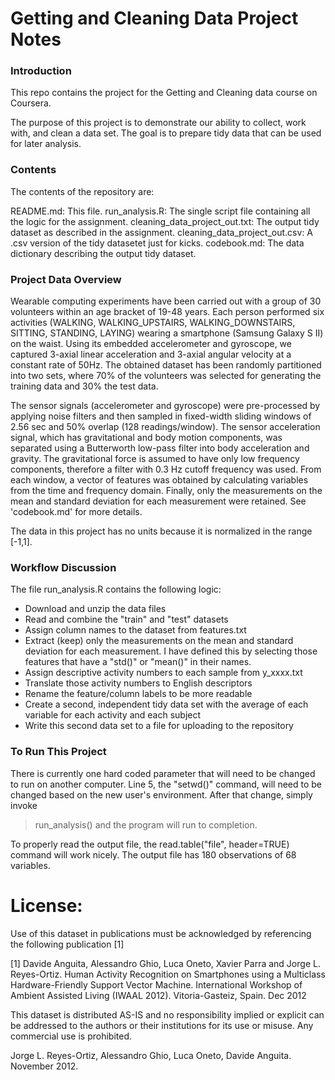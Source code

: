 Getting and Cleaning Data Project Notes
=======================================
### Introduction

This repo contains the project for the Getting and Cleaning data course on Coursera.

The purpose of this project is to demonstrate our ability to collect, work with, and clean a data set. The goal is to prepare tidy data that can be used for later analysis.

### Contents

The contents of the repository are:

README.md:  					This file.
run_analysis.R:  				The single script file containing all the logic for the assignment.
cleaning_data_project_out.txt:	The output tidy dataset as described in the assignment.
cleaning_data_project_out.csv:	A .csv version of the tidy datasetet just for kicks.
codebook.md:  					The data dictionary describing the output tidy dataset.

### Project Data Overview

Wearable computing experiments have been carried out with a group of 30 volunteers within an age bracket of 19-48 years. Each person performed six activities (WALKING, WALKING_UPSTAIRS, WALKING_DOWNSTAIRS, SITTING, STANDING, LAYING) wearing a smartphone (Samsung Galaxy S II) on the waist. Using its embedded accelerometer and gyroscope, we captured 3-axial linear acceleration and 3-axial angular velocity at a constant rate of 50Hz. The obtained dataset has been randomly partitioned into two sets, where 70% of the volunteers was selected for generating the training data and 30% the test data. 

The sensor signals (accelerometer and gyroscope) were pre-processed by applying noise filters and then sampled in fixed-width sliding windows of 2.56 sec and 50% overlap (128 readings/window). The sensor acceleration signal, which has gravitational and body motion components, was separated using a Butterworth low-pass filter into body acceleration and gravity. The gravitational force is assumed to have only low frequency components, therefore a filter with 0.3 Hz cutoff frequency was used. From each window, a vector of features was obtained by calculating variables from the time and frequency domain.  Finally, only the measurements on the mean and standard deviation for each measurement were retained. See 'codebook.md' for more details. 

The data in this project has no units because it is normalized in the range [-1,1].
 
### Workflow Discussion

The file run_analysis.R contains the following logic:
- Download and unzip the data files
- Read and combine the "train" and "test" datasets
- Assign column names to the dataset from features.txt
- Extract (keep) only the measurements on the mean and standard deviation for each measurement.  I have defined this by selecting those features that have a "std()" or "mean()" in their names.
- Assign descriptive activity numbers to each sample from y_xxxx.txt
- Translate those activity numbers to English descriptors
- Rename the feature/column labels to be more readable
- Create a second, independent tidy data set with the average of each variable for each activity and each subject
- Write this second data set to a file for uploading to the repository

### To Run This Project

There is currently one hard coded parameter that will need to be changed to run on another computer.  Line 5, the "setwd()" command, will need to be changed based on the new user's environment.  After that change, simply invoke
> run_analysis()
and the program will run to completion.

To properly read the output file, the read.table("file", header=TRUE) command will work nicely. The output file has 180 observations of 68 variables.


License:
========
Use of this dataset in publications must be acknowledged by referencing the following publication [1] 

[1] Davide Anguita, Alessandro Ghio, Luca Oneto, Xavier Parra and Jorge L. Reyes-Ortiz. Human Activity Recognition on Smartphones using a Multiclass Hardware-Friendly Support Vector Machine. International Workshop of Ambient Assisted Living (IWAAL 2012). Vitoria-Gasteiz, Spain. Dec 2012

This dataset is distributed AS-IS and no responsibility implied or explicit can be addressed to the authors or their institutions for its use or misuse. Any commercial use is prohibited.

Jorge L. Reyes-Ortiz, Alessandro Ghio, Luca Oneto, Davide Anguita. November 2012.




